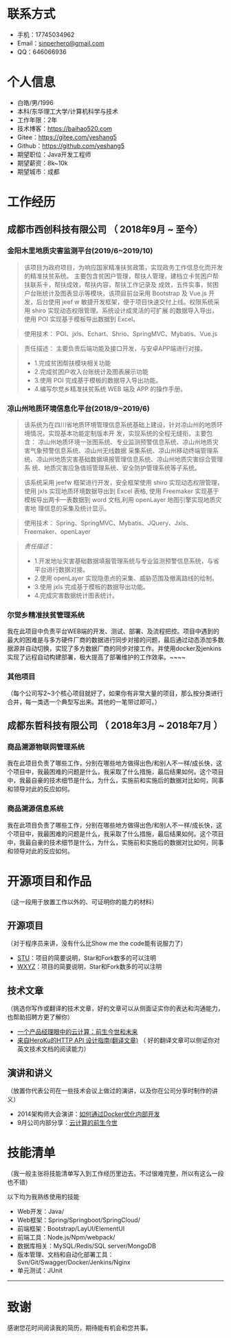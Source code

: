 # 联系方式

* 手机：17745034962
* Email：sinperhero@gmail.com
* QQ：646066936

# 个人信息

* 白皓/男/1996
* 本科/东华理工大学/计算机科学与技术
* 工作年限：2年
* 技术博客：https://baihao520.com
* Gitee：https://gitee.com/yeshang5
* Github：https://github.com/yeshang5
* 期望职位：Java开发工程师
* 期望薪资：8k~10k
* 期望城市：成都

# 工作经历

## 成都市西创科技有限公司 （ 2018年9月 ~ 至今）

### 金阳木里地质灾害监测平台(2019/6~2019/10)

>   该项目为政府项目，为响应国家精准扶贫政策，实现政务工作信息化而开发的精准扶贫系统。
主要包含贫困户管理，帮扶人管理，建档立卡贫困户帮扶联系卡，帮扶成效，帮扶内容，帮扶工作记录及
成效，五件实事，贫困户台账统计及图表显示等模块，该项目前台采用 Bootstrap 及 Vue.js 开发，后台使用 jeef
w 敏捷开发框架，便于项目快速交付上线。权限系统采用 shiro 实现动态权限管理。系统设计成灵活的可扩展
的数据导入导出，使用 POI 实现基于模板导出数据到 Excel。

>   使用技术： POI、jxls、Echart、Shrio、SpringMVC、Mybatis、Vue.js

>   责任描述： 主要负责后端功能及接口开发，与安卓APP端进行对接。
>*   1.完成贫困帮扶模块相关功能
>*   2.完成贫困户收入台账统计及图表展示功能
>*   3.使用 POI 完成基于模板的数据导入导出功能。
>*   4.编写尔觉乡精准扶贫系统 WEB 端及 APP 的操作手册。

### 凉山州地质环境信息化平台(2018/9~2019/6)

>   该系统为在四川省地质环境管理信息系统基础上建设，针对凉山州的地质环境情况，实现基本功能定制版本开
发，实现系统的全程无缝衔。主要包含：
凉山州地质环境一张图系统、专业监测预警信息系统、凉山州地质灾害气象预警信息系统、凉山州无线数据
采集系统、凉山州移动终端管理系统、凉山州地质灾害基础数据填报管理信息系统、凉山州地质灾害综合管理系
统、地质灾害应急值班管理系统、安全防护管理系统等子系统。

>   该系统采用 jeefw 框架进行开发，安全框架使用 shiro 实现动态权限管理，使用 jxls 实现地质环境数据导出到
Excel 表格, 使用 Freemaker 实现基于模板导出两卡一表数据到 word 文档,利用 openLayer 地图引擎实现地质灾害地 理信息的采集及统计显示。

>  使用技术： Spring、SpringMVC、Mybatis、JQuery、Jxls、Freemaker、openLayer

>  _责任描述_： 
>*  1.开发地址灾害基础数据填报管理系统与专业监测预警信息系统，与省平台进行数据对接。
>*   2.使用 openLayer 实现隐患点的采集、威胁范围及撤离路线的绘制。
>*   3.使用 jxls 完成基于模板的数据导出功能。
>*  4.完成灾害数据统计图表统计。

### 尔觉乡精准扶贫管理系统

我在此项目中负责平台WEB端的开发、测试、部署、及流程把控。项目中遇到的最大的困难是与多方硬件厂商的数据进行同步对接的问题，最后通过动态添加多数据源并自动切换，实现了多方数据厂商的同步对接工作。并使用docker及jenkins实现了远程自动构建部署，极大提高了部署维护的工作效率。~~~~

### 其他项目

（每个公司写2~3个核心项目就好了，如果你有非常大量的项目，那么按分类进行合并，每一类选一个典型写出来。其他的一笔带过即可。）

## 成都东哲科技有限公司 （ 2018年3月 ~ 2018年7月 ）

### 商品溯源物联网管理系统

我在此项目负责了哪些工作，分别在哪些地方做得出色/和别人不一样/成长快，这个项目中，我最困难的问题是什么，我采取了什么措施，最后结果如何。这个项目中，我最自豪的技术细节是什么，为什么，实施前和实施后的数据对比如何，同事和领导对此的反应如何。

### 商品溯源信息系统

我在此项目负责了哪些工作，分别在哪些地方做得出色/和别人不一样/成长快，这个项目中，我最困难的问题是什么，我采取了什么措施，最后结果如何。这个项目中，我最自豪的技术细节是什么，为什么，实施前和实施后的数据对比如何，同事和领导对此的反应如何。



# 开源项目和作品

（这一段用于放置工作以外的、可证明你的能力的材料）

## 开源项目

（对于程序员来讲，没有什么比Show me the code能有说服力了）

* [STU](http://github.com/yourname/projectname)：项目的简要说明，Star和Fork数多的可以注明
* [WXYZ](http://github.com/yourname/projectname)：项目的简要说明，Star和Fork数多的可以注明

## 技术文章

（挑选你写作或翻译的技术文章，好的文章可以从侧面证实你的表达和沟通能力，也帮助招聘方更了解你）

* [一个产品经理眼中的云计算：前生今世和未来](http://get.jobdeer.com/706.get)
* [来自HeroKu的HTTP API 设计指南\(翻译文章\)](http://get.jobdeer.com/343.get) （ 好的翻译文章可以侧证你对英文技术文档的阅读能力）

## 演讲和讲义

（放置你代表公司在一些技术会议上做过的演讲，以及你在公司分享时制作的讲义）

* 2014架构师大会演讲：[如何通过Docker优化内部开发](http://ftqq.com)
* 9月公司内部分享：[云计算的前生今世](http://ftqq.com)

# 技能清单

（我一般主张将技能清单写入到工作经历里边去。不过很难完整，所以有这么一段也不错）

以下均为我熟练使用的技能

* Web开发：Java/
* Web框架：Spring/Springboot/SpringCloud/
* 前端框架：Bootstrap/LayUI/ElementUI
* 前端工具：Node.js/Npm/webpack/
* 数据库相关：MySQL/Redis/SQL server/MongoDB
* 版本管理、文档和自动化部署工具：Svn/Git/Swagger/Docker/Jenkins/Nginx
* 单元测试：JUnit


- - -

# 致谢

感谢您花时间阅读我的简历，期待能有机会和您共事。